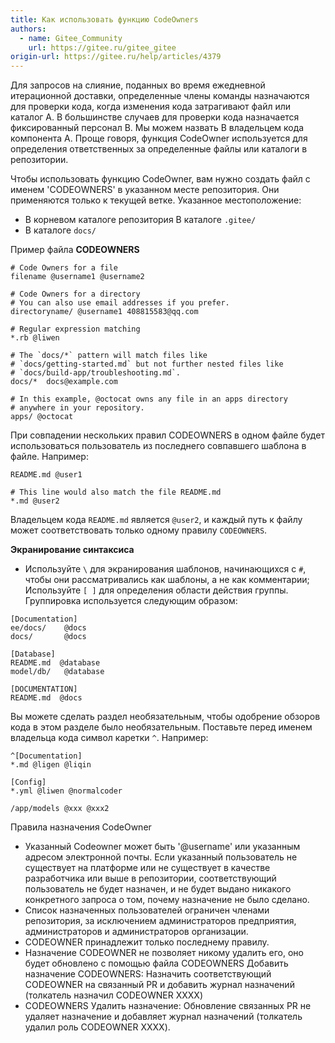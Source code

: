 ```yaml
---
title: Как использовать функцию CodeOwners
authors:
  - name: Gitee_Community
    url: https://gitee.ru/gitee_gitee
origin-url: https://gitee.ru/help/articles/4379
---
```


Для запросов на слияние, поданных во время ежедневной итерационной доставки, определенные члены команды назначаются для проверки кода, когда изменения кода затрагивают файл или каталог A. В большинстве случаев для проверки кода назначается фиксированный персонал B. Мы можем назвать B владельцем кода компонента A. Проще говоря, функция CodeOwner используется для определения ответственных за определенные файлы или каталоги в репозитории.

Чтобы использовать функцию CodeOwner, вам нужно создать файл с именем 'CODEOWNERS' в указанном месте репозитория. Они применяются только к текущей ветке. Указанное местоположение:

- В корневом каталоге репозитория
В каталоге `.gitee/`
- В каталоге `docs/`

 Пример файла **CODEOWNERS**

```text
# Code Owners for a file
filename @username1 @username2

# Code Owners for a directory
# You can also use email addresses if you prefer.
directoryname/ @username1 408815583@qq.com

# Regular expression matching
*.rb @liwen 

# The `docs/*` pattern will match files like
# `docs/getting-started.md` but not further nested files like
# `docs/build-app/troubleshooting.md`.
docs/*  docs@example.com

# In this example, @octocat owns any file in an apps directory
# anywhere in your repository.
apps/ @octocat
```

При совпадении нескольких правил CODEOWNERS в одном файле будет использоваться пользователь из последнего совпавшего шаблона в файле. Например:

```text
README.md @user1

# This line would also match the file README.md
*.md @user2
```

Владельцем кода `README.md` является `@user2`, и каждый путь к файлу может соответствовать только одному правилу `CODEOWNERS`.

 **Экранирование синтаксиса**

- Используйте `\` для экранирования шаблонов, начинающихся с `#`, чтобы они рассматривались как шаблоны, а не как комментарии;
Используйте `[ ]` для определения области действия группы. Группировка используется следующим образом:

```text
[Documentation]
ee/docs/    @docs
docs/       @docs

[Database]
README.md  @database
model/db/   @database

[DOCUMENTATION]
README.md  @docs
```

Вы можете сделать раздел необязательным, чтобы одобрение обзоров кода в этом разделе было необязательным.
Поставьте перед именем владельца кода символ каретки `^`. Например:

```text
^[Documentation]
*.md @ligen @liqin

[Config]
*.yml @liwen @normalcoder 

/app/models @xxx @xxx2
```

Правила назначения CodeOwner

- Указанный Codeowner может быть '@username' или указанным адресом электронной почты.
Если указанный пользователь не существует на платформе или не существует в качестве разработчика или выше в репозитории, соответствующий пользователь не будет назначен, и не будет выдано никакого конкретного запроса о том, почему назначение не было сделано.
- Список назначенных пользователей ограничен членами репозитория, за исключением администраторов предприятия, администраторов и администраторов организации.
- CODEOWNER принадлежит только последнему правилу.
- Назначение CODEOWNER не позволяет никому удалить его, оно будет обновлено с помощью файла CODEOWNERS
Добавить назначение CODEOWNERS: Назначить соответствующий CODEOWNER на связанный PR и добавить журнал назначений (толкатель назначил CODEOWNER XXXX)
- CODEOWNERS Удалить назначение: Обновление связанных PR не удаляет назначение и добавляет журнал назначений (толкатель удалил роль CODEOWNER XXXX).